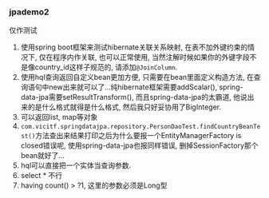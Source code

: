 ### jpademo2

仅作测试

1. 使用spring boot框架来测试hibernate关联关系映射, 在表不加外键约束的情况下, 仅在程序内作关联, 也可以正常使用, 当然注解时候如果你的外键字段不是像country_id这样子规范的, 请添加`@JoinColumn`.
2. 使用hql查询返回自定义bean更加方便, 只需要在bean里面定义构造方法, 在查询语句中new出来就可以了...纯hibernate框架需要addScalar(), spring-data-jpa需要setResultTransform(), 而且spring-data-jpa的太霸道, 
他说出来的是什么格式就得是什么格式, 然后我只好妥协用了BigInteger.
3. 可以返回list, map等对象
4. `com.vicitf.springdatajpa.repository.PersonDaoTest.findCountryBeanTest()`方法查出来结果打印之后为什么要报一个EntityManagerFactory is closed错误呢,
使用spring-data-jpa也报同样错误, 删掉SessionFactory那个bean就好了...
5. hql可以直接把一个实体当查询参数.
6. select * 不行
7. having count() > ?1, 这里的参数必须是Long型